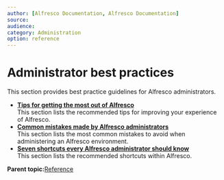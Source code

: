 ```yaml
---
author: [Alfresco Documentation, Alfresco Documentation]
source: 
audience: 
category: Administration
option: reference
---
```


# Administrator best practices

This section provides best practice guidelines for Alfresco administrators.

-   **[Tips for getting the most out of Alfresco](../concepts/twelve-tips.md)**  
This section lists the recommended tips for improving your experience of Alfresco.
-   **[Common mistakes made by Alfresco administrators](../concepts/ten-mistakes.md)**  
This section lists the most common mistakes to avoid when administering an Alfresco environment.
-   **[Seven shortcuts every Alfresco administrator should know](../concepts/seven-shortcuts.md)**  
This section lists the recommended shortcuts within Alfresco.

**Parent topic:**[Reference](../concepts/ch-reference.md)

